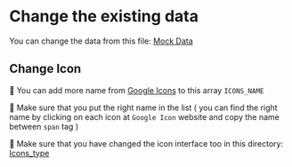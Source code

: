 # Change the existing data

You can change the data from this file: [Mock Data](./src/service/data.service.ts)

## Change Icon

🎉 You can add more name from [Google Icons](https://fonts.google.com/icons) to this array `ICONS_NAME`

🚩 Make sure that you put the right name in the list ( you can find the right name by clicking on each icon
at `Google Icon` website and copy the name between `span` tag )

🚩 Make sure that you have changed the icon interface too in this directory: [Icons_type](./src/model/Icon.model.ts)

